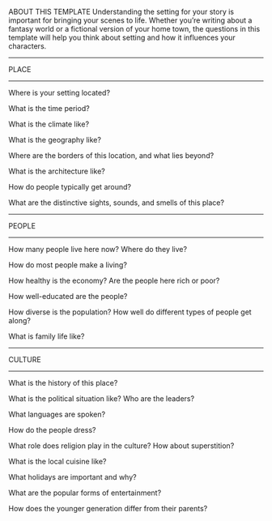 ---
---
ABOUT THIS TEMPLATE
Understanding the setting for your story is important for bringing your scenes to life. Whether you’re writing about a fantasy world or a fictional version of your home town, the questions in this template will help you think about setting and how it influences your characters.

* * *

PLACE

* * *

Where is your setting located?

What is the time period?

What is the climate like?

What is the geography like?

Where are the borders of this location, and what lies beyond?

What is the architecture like?

How do people typically get around?

What are the distinctive sights, sounds, and smells of this place?

* * *

PEOPLE

* * *

How many people live here now? Where do they live?

How do most people make a living?

How healthy is the economy? Are the people here rich or poor?

How well-educated are the people?

How diverse is the population? How well do different types of people get along?

What is family life like?

* * *

CULTURE

* * *

What is the history of this place?

What is the political situation like? Who are the leaders?

What languages are spoken?

How do the people dress?

What role does religion play in the culture? How about superstition?

What is the local cuisine like?

What holidays are important and why?

What are the popular forms of entertainment?

How does the younger generation differ from their parents?
